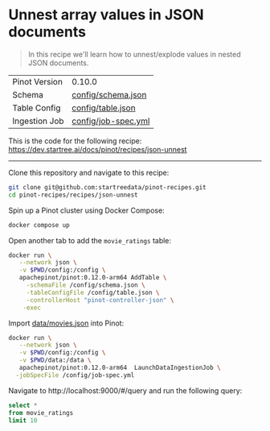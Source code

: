 # Unnest array values in JSON documents

> In this recipe we'll learn how to unnest/explode values in nested JSON documents.

<table>
  <tr>
    <td>Pinot Version</td>
    <td>0.10.0</td>
  </tr>
  <tr>
    <td>Schema</td>
    <td><a href="config/schema.json">config/schema.json</a></td>
  </tr>
    <tr>
    <td>Table Config</td>
    <td><a href="config/table.json">config/table.json</a></td>
  </tr>
      <tr>
    <td>Ingestion Job</td>
    <td><a href="config/job-spec.yml">config/job-spec.yml</a></td>
  </tr>
</table>


This is the code for the following recipe: https://dev.startree.ai/docs/pinot/recipes/json-unnest

***

Clone this repository and navigate to this recipe:

```bash
git clone git@github.com:startreedata/pinot-recipes.git
cd pinot-recipes/recipes/json-unnest
```

Spin up a Pinot cluster using Docker Compose:

```bash
docker compose up
```

Open another tab to add the `movie_ratings` table:

```bash
docker run \
   --network json \
   -v $PWD/config:/config \
   apachepinot/pinot:0.12.0-arm64 AddTable \
     -schemaFile /config/schema.json \
     -tableConfigFile /config/table.json \
     -controllerHost "pinot-controller-json" \
    -exec
```

Import [data/movies.json](data/movies.json) into Pinot:

```bash
docker run \
   --network json \
   -v $PWD/config:/config \
   -v $PWD/data:/data \
   apachepinot/pinot:0.12.0-arm64  LaunchDataIngestionJob \
  -jobSpecFile /config/job-spec.yml
```

Navigate to http://localhost:9000/#/query and run the following query:

```sql
select * 
from movie_ratings 
limit 10
```
